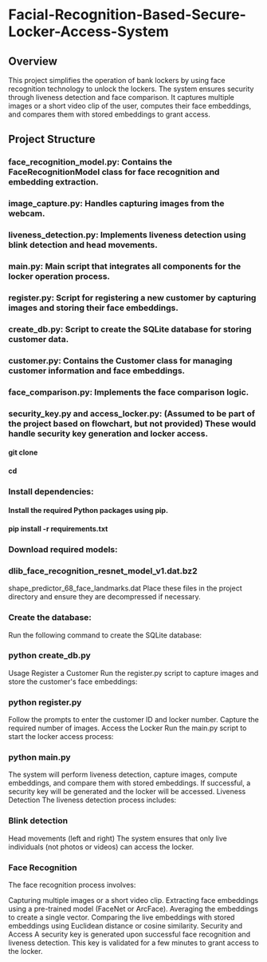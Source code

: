 # Facial-Recognition-Based-Secure-Locker-Access-System

## Overview
This project simplifies the operation of bank lockers by using face recognition technology to unlock the lockers. The system ensures security through liveness detection and face comparison. It captures multiple images or a short video clip of the user, computes their face embeddings, and compares them with stored embeddings to grant access.

## Project Structure
### face_recognition_model.py: Contains the FaceRecognitionModel class for face recognition and embedding extraction.
### image_capture.py: Handles capturing images from the webcam.
### liveness_detection.py: Implements liveness detection using blink detection and head movements.
### main.py: Main script that integrates all components for the locker operation process.
### register.py: Script for registering a new customer by capturing images and storing their face embeddings.
### create_db.py: Script to create the SQLite database for storing customer data.
### customer.py: Contains the Customer class for managing customer information and face embeddings.
### face_comparison.py: Implements the face comparison logic.
### security_key.py and access_locker.py: (Assumed to be part of the project based on flowchart, but not provided) These would handle security key generation and locker access.

#### git clone <repository-url>
#### cd <repository-name>

### Install dependencies:
#### Install the required Python packages using pip.

#### pip install -r requirements.txt

### Download required models:

### dlib_face_recognition_resnet_model_v1.dat.bz2
shape_predictor_68_face_landmarks.dat
Place these files in the project directory and ensure they are decompressed if necessary.

### Create the database:
Run the following command to create the SQLite database:

### python create_db.py
Usage
Register a Customer
Run the register.py script to capture images and store the customer's face embeddings:

### python register.py
Follow the prompts to enter the customer ID and locker number. Capture the required number of images.
Access the Locker
Run the main.py script to start the locker access process:

### python main.py
The system will perform liveness detection, capture images, compute embeddings, and compare them with stored embeddings. If successful, a security key will be generated and the locker will be accessed.
Liveness Detection
The liveness detection process includes:

### Blink detection
Head movements (left and right)
The system ensures that only live individuals (not photos or videos) can access the locker.

### Face Recognition
The face recognition process involves:

Capturing multiple images or a short video clip.
Extracting face embeddings using a pre-trained model (FaceNet or ArcFace).
Averaging the embeddings to create a single vector.
Comparing the live embeddings with stored embeddings using Euclidean distance or cosine similarity.
Security and Access
A security key is generated upon successful face recognition and liveness detection. This key is validated for a few minutes to grant access to the locker.
